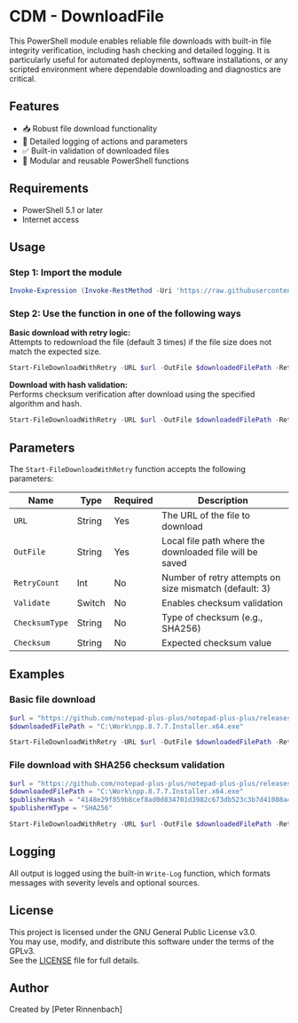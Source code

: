 # CDM - DownloadFile

This PowerShell module enables reliable file downloads with built-in file integrity verification, including hash checking and detailed logging. It is particularly useful for automated deployments, software installations, or any scripted environment where dependable downloading and diagnostics are critical.

## Features

- 📥 Robust file download functionality
- 📄 Detailed logging of actions and parameters
- ✅ Built-in validation of downloaded files
- 🧩 Modular and reusable PowerShell functions

## Requirements

- PowerShell 5.1 or later
- Internet access

## Usage

### Step 1: Import the module

```powershell
Invoke-Expression (Invoke-RestMethod -Uri 'https://raw.githubusercontent.com/CDM-Precision/CDM-DownloadFile/refs/heads/main/DownloadFile.psm1')
```

### Step 2: Use the function in one of the following ways

**Basic download with retry logic:**  
Attempts to redownload the file (default 3 times) if the file size does not match the expected size.

```powershell
Start-FileDownloadWithRetry -URL $url -OutFile $downloadedFilePath -RetryCount 2
```

**Download with hash validation:**  
Performs checksum verification after download using the specified algorithm and hash.

```powershell
Start-FileDownloadWithRetry -URL $url -OutFile $downloadedFilePath -RetryCount 3 -Validate -ChecksumType $ctype -Checksum $checksum
```

## Parameters

The `Start-FileDownloadWithRetry` function accepts the following parameters:

| Name           | Type    | Required | Description                                                    |
|----------------|---------|----------|----------------------------------------------------------------|
| `URL`          | String  | Yes      | The URL of the file to download                                |
| `OutFile`      | String  | Yes      | Local file path where the downloaded file will be saved        |
| `RetryCount`   | Int     | No       | Number of retry attempts on size mismatch (default: 3)         |
| `Validate`     | Switch  | No       | Enables checksum validation                                    |
| `ChecksumType` | String  | No       | Type of checksum (e.g., SHA256)                                |
| `Checksum`     | String  | No       | Expected checksum value                                        |

## Examples

### Basic file download

```powershell
$url = "https://github.com/notepad-plus-plus/notepad-plus-plus/releases/download/v8.7.7/npp.8.7.7.Installer.x64.exe"
$downloadedFilePath = "C:\Work\npp.8.7.7.Installer.x64.exe"

Start-FileDownloadWithRetry -URL $url -OutFile $downloadedFilePath -RetryCount 2
```

### File download with SHA256 checksum validation

```powershell
$url = "https://github.com/notepad-plus-plus/notepad-plus-plus/releases/download/v8.7.7/npp.8.7.7.Installer.x64.exe"
$downloadedFilePath = "C:\Work\npp.8.7.7.Installer.x64.exe"
$publisherHash = "4148e29f859b8cef8ad0d834701d3982c673db523c3b7d41088a4db9b11794cc"
$publisherHType = "SHA256"

Start-FileDownloadWithRetry -URL $url -OutFile $downloadedFilePath -RetryCount 3 -Validate -ChecksumType $publisherHType -Checksum $publisherHash
```

## Logging

All output is logged using the built-in `Write-Log` function, which formats messages with severity levels and optional sources.

## License

This project is licensed under the GNU General Public License v3.0.  
You may use, modify, and distribute this software under the terms of the GPLv3.  
See the [LICENSE](LICENSE) file for full details.

## Author

Created by [Peter Rinnenbach]
